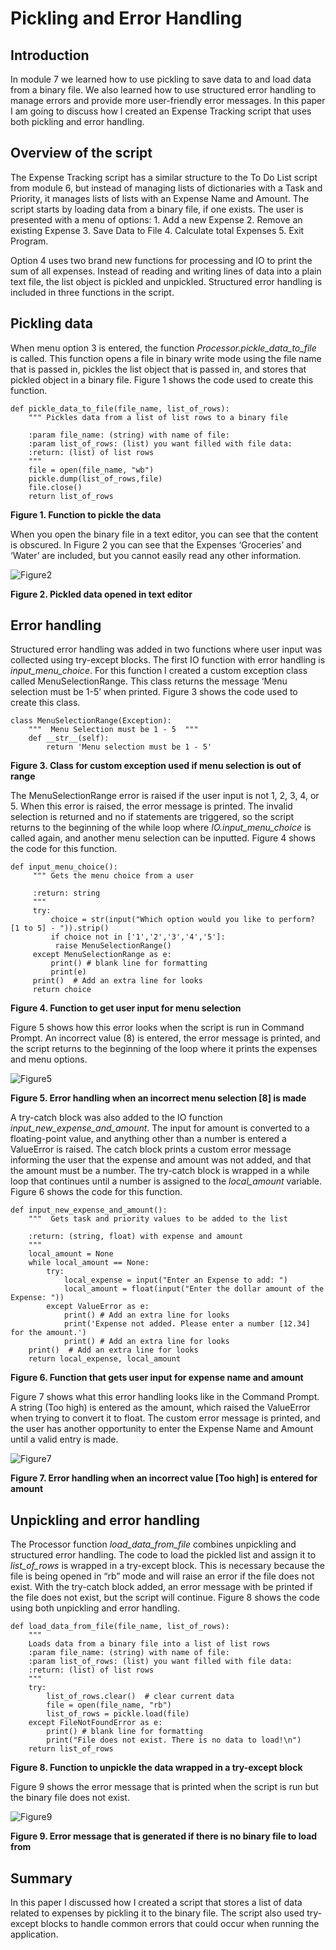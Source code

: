 # Pickling and Error Handling 

## Introduction
In module 7 we learned how to use pickling to save data to and load data from a binary file. We also learned how to use structured error handling to manage errors and provide more user-friendly error messages. 
In this paper I am going to discuss how I created an Expense Tracking script that uses both pickling and error handling.

## Overview of the script
The Expense Tracking script has a similar structure to the To Do List script from module 6, but instead of managing lists of dictionaries with a Task and Priority, 
it manages lists of lists with an Expense Name and Amount. The script starts by loading data from a binary file, if one exists. The user is presented with a menu of options: 1. Add a new Expense 2. Remove an existing Expense 3. Save Data to File 4. Calculate total Expenses 5. Exit Program. 

Option 4 uses two brand new functions for processing and IO to print the sum of all expenses.  Instead of reading and writing lines of data into a plain text file, the list object is pickled and unpickled. Structured error handling is included in three functions in the script.

## Pickling data
When menu option 3 is entered, the function *Processor.pickle_data_to_file* is called. This function opens a file in binary write mode using the file name that is passed in, pickles the list object that is passed in, and stores that pickled object in a binary file. Figure 1 shows the code used to create this function.
```
def pickle_data_to_file(file_name, list_of_rows):
    """ Pickles data from a list of list rows to a binary file

    :param file_name: (string) with name of file:
    :param list_of_rows: (list) you want filled with file data:
    :return: (list) of list rows
    """
    file = open(file_name, "wb")
    pickle.dump(list_of_rows,file)
    file.close()
    return list_of_rows
```
**Figure 1. Function to pickle the data** 

When you open the binary file in a text editor, you can see that the content is obscured. 
In Figure 2 you can see that the Expenses ‘Groceries’ and ‘Water’ are included, but you cannot easily read any other information.

![Figure2](Figure2.png "Figure 2")

**Figure 2. Pickled data opened in text editor**

## Error handling
Structured error handling was added in two functions where user input was collected using try-except blocks. 
The first IO function with error handling is *input_menu_choice*. For this function I created a custom exception class called MenuSelectionRange. This class returns the message ‘Menu selection must be 1-5’ when printed. Figure 3 shows the code used to create this class. 
```
class MenuSelectionRange(Exception):
    """  Menu Selection must be 1 - 5  """
    def __str__(self):
        return 'Menu selection must be 1 - 5'
```
**Figure 3. Class for custom exception used if menu selection is out of range**

The MenuSelectionRange error is raised if the user input is not 1, 2, 3, 4, or 5. When this error is raised, the error message is printed. 
The invalid selection is returned and no if statements are triggered, so the script returns to the beginning of the while loop where *IO.input_menu_choice* 
is called again, and another menu selection can be inputted. Figure 4 shows the code for this function.
```
def input_menu_choice():
     """ Gets the menu choice from a user

     :return: string
     """
     try:
         choice = str(input("Which option would you like to perform? [1 to 5] - ")).strip()
         if choice not in ['1','2','3','4','5']:
          raise MenuSelectionRange()
     except MenuSelectionRange as e:
         print() # blank line for formatting
         print(e)
     print()  # Add an extra line for looks
     return choice
```
**Figure 4. Function to get user input for menu selection**

Figure 5 shows how this error looks when the script is run in Command Prompt. An incorrect value (8) is entered, the error message is printed, 
and the script returns to the beginning of the loop where it prints the expenses and menu options. 

![Figure5](Figure5.png "Figure 5")

**Figure 5. Error handling when an incorrect menu selection [8] is made**

A try-catch block was also added to the IO function *input_new_expense_and_amount*. The input for amount is converted to a floating-point value, and anything 
other than a number is entered a ValueError is raised. The catch block prints a custom error message informing the user that the expense and amount was not 
added, and that the amount must be a number. The try-catch block is wrapped in a while loop that continues until a number is assigned to the *local_amount* variable. 
Figure 6 shows the code for this function.
```
def input_new_expense_and_amount():
    """  Gets task and priority values to be added to the list

    :return: (string, float) with expense and amount
    """
    local_amount = None
    while local_amount == None:
        try:
            local_expense = input("Enter an Expense to add: ")
            local_amount = float(input("Enter the dollar amount of the Expense: "))
        except ValueError as e:
            print() # Add an extra line for looks
            print('Expense not added. Please enter a number [12.34] for the amount.')
            print() # Add an extra line for looks
    print()  # Add an extra line for looks
    return local_expense, local_amount
```
**Figure 6. Function that gets user input for expense name and amount**

Figure 7 shows what this error handling looks like in the Command Prompt. A string (Too high) is entered as the amount, which raised the ValueError when 
trying to convert it to float. The custom error message is printed, and the user has another opportunity to enter the Expense Name and Amount until a valid
entry is made.

![Figure7](Figure7.png "Figure 7")

**Figure 7. Error handling when an incorrect value [Too high] is entered for amount**

## Unpickling and error handling
The Processor function *load_data_from_file* combines unpickling and structured error handling. The code to load the pickled list and assign it to *list_of_rows* is
wrapped in a try-except block. This is necessary because the file is being opened in “rb” mode and will raise an error if the file does not exist. 
With the try-catch block added, an error message with be printed if the file does not exist, but the script will continue. Figure 8 shows the code using both
unpickling and error handling.
```
def load_data_from_file(file_name, list_of_rows):
    """ 
    Loads data from a binary file into a list of list rows
    :param file_name: (string) with name of file:
    :param list_of_rows: (list) you want filled with file data:
    :return: (list) of list rows
    """
    try:
        list_of_rows.clear()  # clear current data
        file = open(file_name, "rb")
        list_of_rows = pickle.load(file)
    except FileNotFoundError as e:
        print() # blank line for formatting
        print("File does not exist. There is no data to load!\n")
    return list_of_rows
```
**Figure 8. Function to unpickle the data wrapped in a try-except block**

Figure 9 shows the error message that is printed when the script is run but the binary file does not exist.

![Figure9](Figure9.png "Figure 9")

**Figure 9. Error message that is generated if there is no binary file to load from**

## Summary
In this paper I discussed how I created a script that stores a list of data related to expenses by pickling it to the binary file. 
The script also used try-except blocks to handle common errors that could occur when running the application.  
